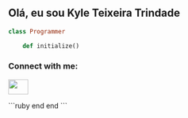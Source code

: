 ## Olá, eu sou Kyle Teixeira Trindade

```ruby 
class Programmer

	def initialize() 
```

<p align="left">
    <h3 align="left">Connect with me:</h3>
    <a href="www.linkedin.com/in/kyle-teixeira-847810230/" target="_blank"> <img align="center" src="https://github.com/marcodotcastro/marcodotcastro/blob/master/linkedin.png?raw=true"  height="30" width="40" /></a>
</p>
```ruby 
     end 
end 
```

